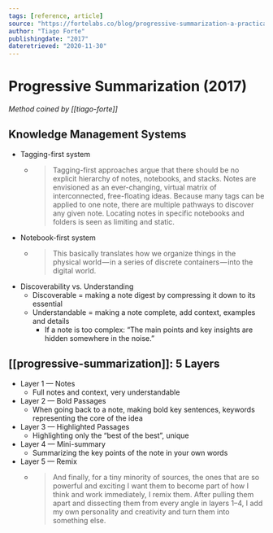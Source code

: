 ```yaml
---
tags: [reference, article]
source: "https://fortelabs.co/blog/progressive-summarization-a-practical-technique-for-designing-discoverable-notes/"
author: "Tiago Forte"
publishingdate: "2017"
dateretrieved: "2020-11-30"
---
```


# Progressive Summarization (2017)

*Method coined by [[tiago-forte]]*

## Knowledge Management Systems

- Tagging-first system
  - > Tagging-first approaches argue that there should be no explicit hierarchy of notes, notebooks, and stacks. Notes are envisioned as an ever-changing, virtual matrix of interconnected, free-floating ideas. Because many tags can be applied to one note, there are multiple pathways to discover any given note. Locating notes in specific notebooks and folders is seen as limiting and static. 
- Notebook-first system
  - > This basically translates how we organize things in the physical world — in a series of discrete containers — into the digital world. 
- Discoverability vs. Understanding
  - Discoverable = making a note digest by compressing it down to its essential
  - Understandable = making a note complete, add context, examples and details
    - If a note is too complex: “The main points and key insights are hidden somewhere in the noise.”

## [[progressive-summarization]]: 5 Layers

- Layer 1 — Notes
  - Full notes and context, very understandable
- Layer 2 — Bold Passages
  - When going back to a note, making bold key sentences, keywords representing the core of the idea
- Layer 3 — Highlighted Passages
  - Highlighting only the “best of the best”, unique
- Layer 4 — Mini-summary
  - Summarizing the key points of the note in your own words
- Layer 5 — Remix
  - > And finally, for a tiny minority of sources, the ones that are so powerful and exciting I want them to become part of how I think and work immediately, I remix them. After pulling them apart and dissecting them from every angle in layers 1–4, I add my own personality and creativity and turn them into something else.
